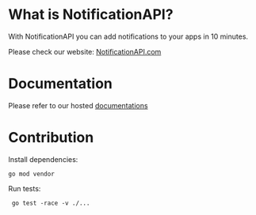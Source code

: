 # What is NotificationAPI?

With NotificationAPI you can add notifications to your apps in 10 minutes.

Please check our website: [NotificationAPI.com](https://www.notificationapi.com)

# Documentation

Please refer to our hosted [documentations](https://docs.notificationapi.com)

# Contribution

Install dependencies:

```
go mod vendor 
```

Run tests:

```
 go test -race -v ./...    
```
